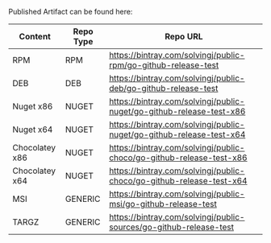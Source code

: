 Published Artifact can be found here: 

|Content	|Repo Type	|Repo URL|
|-----------|-----------|-----------|
|RPM 		|RPM		|https://bintray.com/solvingj/public-rpm/go-github-release-test
|DEB		|DEB		|https://bintray.com/solvingj/public-deb/go-github-release-test
|Nuget x86 		|NUGET		|https://bintray.com/solvingj/public-nuget/go-github-release-test-x86
|Nuget x64 		|NUGET		|https://bintray.com/solvingj/public-nuget/go-github-release-test-x64
|Chocolatey x86 |NUGET		|https://bintray.com/solvingj/public-choco/go-github-release-test-x86
|Chocolatey x64 |NUGET		|https://bintray.com/solvingj/public-choco/go-github-release-test-x64
|MSI		|GENERIC	|https://bintray.com/solvingj/public-msi/go-github-release-test
|TARGZ		|GENERIC	|https://bintray.com/solvingj/public-sources/go-github-release-test
